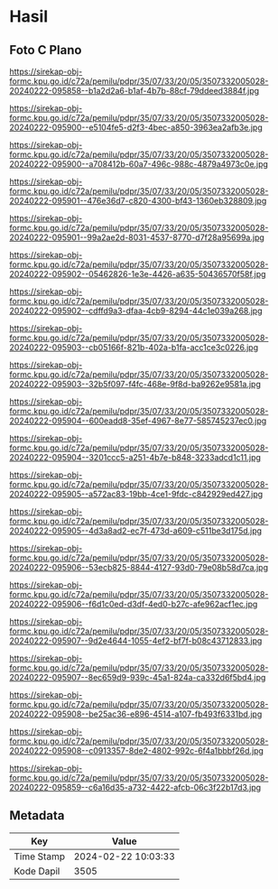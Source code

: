 # Hasil

## Foto C Plano

https://sirekap-obj-formc.kpu.go.id/c72a/pemilu/pdpr/35/07/33/20/05/3507332005028-20240222-095858--b1a2d2a6-b1af-4b7b-88cf-79ddeed3884f.jpg

https://sirekap-obj-formc.kpu.go.id/c72a/pemilu/pdpr/35/07/33/20/05/3507332005028-20240222-095900--e5104fe5-d2f3-4bec-a850-3963ea2afb3e.jpg

https://sirekap-obj-formc.kpu.go.id/c72a/pemilu/pdpr/35/07/33/20/05/3507332005028-20240222-095900--a708412b-60a7-496c-988c-4879a4973c0e.jpg

https://sirekap-obj-formc.kpu.go.id/c72a/pemilu/pdpr/35/07/33/20/05/3507332005028-20240222-095901--476e36d7-c820-4300-bf43-1360eb328809.jpg

https://sirekap-obj-formc.kpu.go.id/c72a/pemilu/pdpr/35/07/33/20/05/3507332005028-20240222-095901--99a2ae2d-8031-4537-8770-d7f28a95699a.jpg

https://sirekap-obj-formc.kpu.go.id/c72a/pemilu/pdpr/35/07/33/20/05/3507332005028-20240222-095902--05462826-1e3e-4426-a635-50436570f58f.jpg

https://sirekap-obj-formc.kpu.go.id/c72a/pemilu/pdpr/35/07/33/20/05/3507332005028-20240222-095902--cdffd9a3-dfaa-4cb9-8294-44c1e039a268.jpg

https://sirekap-obj-formc.kpu.go.id/c72a/pemilu/pdpr/35/07/33/20/05/3507332005028-20240222-095903--cb05166f-821b-402a-b1fa-acc1ce3c0226.jpg

https://sirekap-obj-formc.kpu.go.id/c72a/pemilu/pdpr/35/07/33/20/05/3507332005028-20240222-095903--32b5f097-f4fc-468e-9f8d-ba9262e9581a.jpg

https://sirekap-obj-formc.kpu.go.id/c72a/pemilu/pdpr/35/07/33/20/05/3507332005028-20240222-095904--600eadd8-35ef-4967-8e77-585745237ec0.jpg

https://sirekap-obj-formc.kpu.go.id/c72a/pemilu/pdpr/35/07/33/20/05/3507332005028-20240222-095904--3201ccc5-a251-4b7e-b848-3233adcd1c11.jpg

https://sirekap-obj-formc.kpu.go.id/c72a/pemilu/pdpr/35/07/33/20/05/3507332005028-20240222-095905--a572ac83-19bb-4ce1-9fdc-c842929ed427.jpg

https://sirekap-obj-formc.kpu.go.id/c72a/pemilu/pdpr/35/07/33/20/05/3507332005028-20240222-095905--4d3a8ad2-ec7f-473d-a609-c511be3d175d.jpg

https://sirekap-obj-formc.kpu.go.id/c72a/pemilu/pdpr/35/07/33/20/05/3507332005028-20240222-095906--53ecb825-8844-4127-93d0-79e08b58d7ca.jpg

https://sirekap-obj-formc.kpu.go.id/c72a/pemilu/pdpr/35/07/33/20/05/3507332005028-20240222-095906--f6d1c0ed-d3df-4ed0-b27c-afe962acf1ec.jpg

https://sirekap-obj-formc.kpu.go.id/c72a/pemilu/pdpr/35/07/33/20/05/3507332005028-20240222-095907--9d2e4644-1055-4ef2-bf7f-b08c43712833.jpg

https://sirekap-obj-formc.kpu.go.id/c72a/pemilu/pdpr/35/07/33/20/05/3507332005028-20240222-095907--8ec659d9-939c-45a1-824a-ca332d6f5bd4.jpg

https://sirekap-obj-formc.kpu.go.id/c72a/pemilu/pdpr/35/07/33/20/05/3507332005028-20240222-095908--be25ac36-e896-4514-a107-fb493f6331bd.jpg

https://sirekap-obj-formc.kpu.go.id/c72a/pemilu/pdpr/35/07/33/20/05/3507332005028-20240222-095908--c0913357-8de2-4802-992c-6f4a1bbbf26d.jpg

https://sirekap-obj-formc.kpu.go.id/c72a/pemilu/pdpr/35/07/33/20/05/3507332005028-20240222-095859--c6a16d35-a732-4422-afcb-06c3f22b17d3.jpg


## Metadata

| Key        | Value               |
| ---------- | ------------------- |
| Time Stamp | 2024-02-22 10:03:33 |
| Kode Dapil | 3505                |



